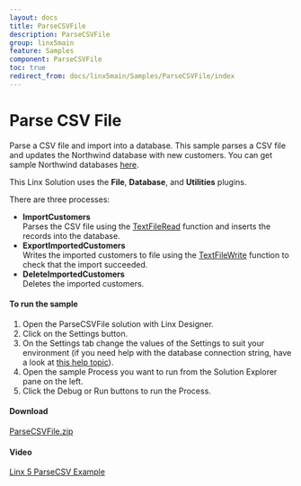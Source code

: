 ```yaml
---
layout: docs
title: ParseCSVFile
description: ParseCSVFile
group: linx5main
feature: Samples
component: ParseCSVFile
toc: true
redirect_from: docs/linx5main/Samples/ParseCSVFile/index
---
```

Parse CSV File
==============

Parse a CSV file and import into a database.
This sample parses a CSV file and updates the Northwind database with new customers. You can get sample Northwind databases [here](https://code.google.com/p/northwindextended/downloads/list).

This Linx Solution uses the **File**, **Database**, and **Utilities** plugins.

There are three processes:
  
- **ImportCustomers**  
  Parses the CSV file using the [TextFileRead](https://linx.software/plugins/File/Functions/TextFileRead/) function and inserts the records into the database.
- **ExportImportedCustomers**  
  Writes the imported customers to file using the [TextFileWrite](https://linx.software/plugins/File/Functions/TextFileWrite/) function to check that the import succeeded.
- **DeleteImportedCustomers**  
  Deletes the imported customers.

#### To run the sample

1. Open the ParseCSVFile solution with Linx Designer.
1. Click on the Settings button.
1. On the Settings tab change the values of the Settings to suit your environment (if you need help with the database connection string, have a look at [this help topic](https://linx.software/plugins/Database/Functions/ExecuteSQL/)).
1. Open the sample Process you want to run from the Solution Explorer pane on the left.
1. Click the Debug or Run buttons to run the Process.

#### Download
[ParseCSVFile.zip](ParseCSVFile.zip)

#### Video
[Linx 5 ParseCSV Example ](https://www.youtube.com/watch?v=dogbt9zQZAE)

